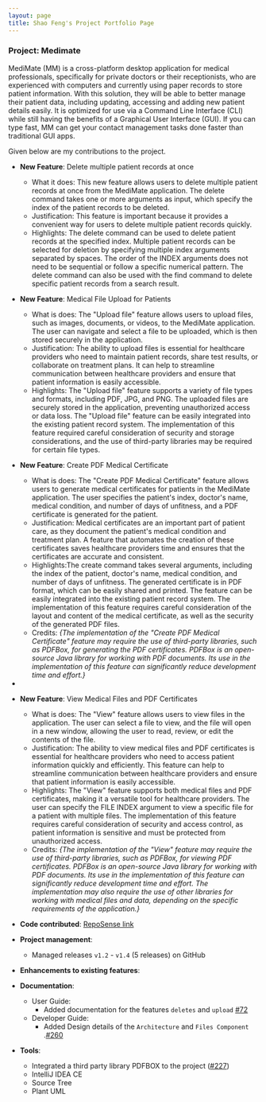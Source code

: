 ```yaml
---
layout: page
title: Shao Feng's Project Portfolio Page
---
```


### Project: Medimate

MediMate (MM) is a cross-platform desktop application for medical professionals, specifically for private doctors or their receptionists, who are experienced with computers and currently using paper records to store patient information. With this solution, they will be able to better manage their patient data, including updating, accessing and adding new patient details easily. It is optimized for use via a Command Line Interface (CLI) while still having the benefits of a Graphical User Interface (GUI). If you can type fast, MM can get your contact management tasks done faster than traditional GUI apps.


Given below are my contributions to the project.

* **New Feature**: Delete multiple patient records at once
    * What it does: This new feature allows users to delete multiple patient records at once from the MediMate application. The delete command takes one or more arguments as input, which specify the index of the patient records to be deleted.
    * Justification: This feature is important because it provides a convenient way for users to delete multiple patient records quickly.
    * Highlights: The delete command can be used to delete patient records at the specified index. Multiple patient records can be selected for deletion by specifying multiple index arguments separated by spaces. The order of the INDEX arguments does not need to be sequential or follow a specific numerical pattern. The delete command can also be used with the find command to delete specific patient records from a search result.

* **New Feature**: Medical File Upload for Patients
    * What is does: The "Upload file" feature allows users to upload files, such as images, documents, or videos, to the MediMate application. The user can navigate and select a file to be uploaded, which is then stored securely in the application.
    * Justification: The ability to upload files is essential for healthcare providers who need to maintain patient records, share test results, or collaborate on treatment plans. It can help to streamline communication between healthcare providers and ensure that patient information is easily accessible.
    * Highlights: The "Upload file" feature supports a variety of file types and formats, including PDF, JPG, and PNG.
      The uploaded files are securely stored in the application, preventing unauthorized access or data loss.
      The "Upload file" feature can be easily integrated into the existing patient record system.
      The implementation of this feature required careful consideration of security and storage considerations, and the use of third-party libraries may be required for certain file types.

* **New Feature**: Create PDF Medical Certificate
    * What is does: The "Create PDF Medical Certificate" feature allows users to generate medical certificates for patients in the MediMate application. The user specifies the patient's index, doctor's name, medical condition, and number of days of unfitness, and a PDF certificate is generated for the patient.
    * Justification: Medical certificates are an important part of patient care, as they document the patient's medical condition and treatment plan. A feature that automates the creation of these certificates saves healthcare providers time and ensures that the certificates are accurate and consistent.
    * Highlights:The create command takes several arguments, including the index of the patient, doctor's name, medical condition, and number of days of unfitness.
      The generated certificate is in PDF format, which can be easily shared and printed.
      The feature can be easily integrated into the existing patient record system.
      The implementation of this feature requires careful consideration of the layout and content of the medical certificate, as well as the security of the generated PDF files. 
    * Credits: *{The implementation of the "Create PDF Medical Certificate" feature may require the use of third-party libraries, such as PDFBox, for generating the PDF certificates. PDFBox is an open-source Java library for working with PDF documents. Its use in the implementation of this feature can significantly reduce development time and effort.}*
* 
* **New Feature**: View Medical Files and PDF Certificates
    * What is does: The "View" feature allows users to view files in the application. The user can select a file to view, and the file will open in a new window, allowing the user to read, review, or edit the contents of the file.
    * Justification: The ability to view medical files and PDF certificates is essential for healthcare providers who need to access patient information quickly and efficiently. This feature can help to streamline communication between healthcare providers and ensure that patient information is easily accessible.
    * Highlights: The "View" feature supports both medical files and PDF certificates, making it a versatile tool for healthcare providers.
      The user can specify the FILE INDEX argument to view a specific file for a patient with multiple files.
      The implementation of this feature requires careful consideration of security and access control, as patient information is sensitive and must be protected from unauthorized access.
    * Credits: *{The implementation of the "View" feature may require the use of third-party libraries, such as PDFBox, for viewing PDF certificates. PDFBox is an open-source Java library for working with PDF documents. Its use in the implementation of this feature can significantly reduce development time and effort. The implementation may also require the use of other libraries for working with medical files and data, depending on the specific requirements of the application.}*
  


* **Code contributed**: [RepoSense link](https://nus-cs2103-ay2223s2.github.io/tp-dashboard/?search=&sort=groupTitle&sortWithin=title&timeframe=commit&mergegroup=&groupSelect=groupByRepos&breakdown=true&checkedFileTypes=docs~functional-code~test-code~other&since=2023-02-17&tabOpen=true&tabType=zoom&zA=SFCoding123&zR=AY2223S2-CS2103T-W11-4%2Ftp%5Bmaster%5D&zACS=252.11904274902844&zS=2023-02-17&zFS=&zU=2023-04-03&zMG=false&zFTF=commit&zFGS=groupByRepos&zFR=false)

* **Project management**:
    * Managed releases `v1.2` - `v1.4` (5 releases) on GitHub

* **Enhancements to existing features**:


* **Documentation**:
    * User Guide:
        * Added documentation for the features `deletes` and `upload` [\#72](https://github.com/AY2223S2-CS2103T-W11-4/tp/commit/3370f4fa252d97600ae222490f483039d41a1510)
    * Developer Guide:
        * Added Design details of the `Architecture` and `Files Component` .[\#260](https://github.com/AY2223S2-CS2103T-W11-4/tp/commit/6b84c873050104b24539f616dcdc77bb7f16aa10)

* **Tools**:
    * Integrated a third party library PDFBOX to the project ([\#227](https://github.com/AY2223S2-CS2103T-W11-4/tp/commit/e6d846c1955727f8576777417bb2de4f3cbc65a8))
    * IntelliJ IDEA CE
    * Source Tree
    * Plant UML